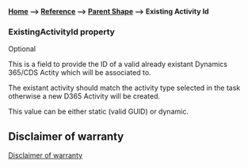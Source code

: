 __[Home](/) --> [Reference](/ref)  -->  [Parent Shape](javascript:history.back()) --> Existing Activity Id__

### ExistingActivityId property
Optional

This is a field to provide the ID of a valid already existant Dynamics 365/CDS Actity which will be associated to. 

The existant activity should match the activity type selected in the task otherwise a new D365 Activity will be created.

This value can be either static (valid GUID) or dynamic.


## Disclaimer of warranty

[Disclaimer of warranty](../../guides/common/DisclaimerOfWarranty.md)